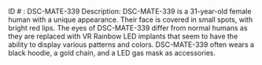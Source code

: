 ID # : DSC-MATE-339
Description: DSC-MATE-339 is a 31-year-old female human with a unique appearance. Their face is covered in small spots, with bright red lips. The eyes of DSC-MATE-339 differ from normal humans as they are replaced with VR Rainbow LED implants that seem to have the ability to display various patterns and colors. DSC-MATE-339 often wears a black hoodie, a gold chain, and a LED gas mask as accessories. 